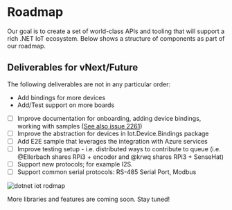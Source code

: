 # Roadmap

Our goal is to create a set of world-class APIs and tooling that will support a rich .NET IoT ecosystem.  Below shows a structure of components as part of our roadmap.

## Deliverables for vNext/Future

The following deliverables are not in any particular order:

* Add bindings for more devices
* Add/Test support on more boards
* [ ] Improve documentation for onboarding, adding device bindings, working with samples ([See also issue 2261](https://github.com/dotnet/iot/issues/2261))
* [ ] Improve the abstraction for devices in Iot.Device.Bindings package
* [ ] Add E2E sample that leverages the integration with Azure services
* [ ] Improve testing setup - i.e. distributed ways to contribute to queue (i.e. @Ellerbach shares RPi3 + encoder and @krwq shares RPi3 + SenseHat)
* [ ] Support new protocols; for example I2S.
* [ ] Support common serial protocols: RS-485 Serial Port, Modbus

![dotnet iot rodmap](images/DotNetIotRoadmapComponents.png)
  
More libraries and features are coming soon. Stay tuned!
